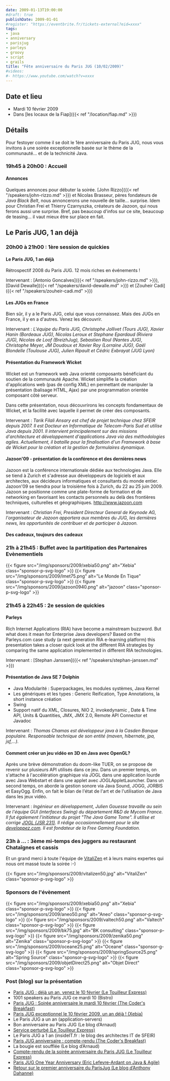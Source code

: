 ```yaml
---
date: 2009-01-13T19:00:00
#draft: true
publishDate: 2009-01-01
#register: "https://eventbrite.fr/tickets-external?eid=xxxx"
tags:
- java
- anniversary
- parisjug
- parleys
- groovy
- script
- grails
title: "Fête anniversaire du Paris JUG (10/02/2009)"
#videos: 
#- https://www.youtube.com/watch?v=xxxx
---
```


## Date et lieu

* Mardi 10 février 2009
* Dans [les locaux de la Fiap]({{< ref "/location/fiap.md" >}})
<!-- Photos - 210 participants -->

## Détails

Pour festoyer comme il se doit le 1ère anniversaire du Paris JUG, nous vous invitons à une soirée exceptionnelle basée sur le thème de la communauté… et de la technicité Java.

### 19h45 à 20h00 : Accueil

#### Annonces

Quelques annonces pour débuter la soirée. [John Rizzo]({{< ref "/speakers/john-rizzo.md" >}}) et Nicolas Brasseur, pères fondateurs de *Java Black Belt*, nous annoncerons une nouvelle de taille… surprise. Idem pour Christian Frei et Thierry Czarnyszka, créateurs de Jazoon, qui nous ferons aussi une surprise. Bref, pas beaucoup d'infos sur ce site, beaucoup de teasing… il vaut mieux être sur place en fait.

## Le Paris JUG, 1 an déjà

### 20h00 à 21h00 : 1ère session de quickies

#### Le Paris JUG, 1 an déjà

Rétrospectif 2008 du Paris JUG. 12 mois riches en événements !

Intervenant : [Antonio Goncalves]({{< ref "/speakers/john-rizzo.md" >}}), [David Dewalle]({{< ref "/speakers/david-dewalle.md" >}}) et [Zouheir Cadi]({{< ref "/speakers/zouheir-cadi.md" >}})

#### Les JUGs en France

Bien sûr, il y a le Paris JUG, celui que vous connaissez. Mais des JUGs en France, il y en a d'autres. Venez les découvrir.

Intervenant : *L'équipe du Paris JUG, Christophe Jollivet (Tours JUG), Xavier Hanin (Bordeaux JUG), Nicolas Leroux et Stephane Epardaud (Riviera JUG), Nicolas de Loof (BreizhJug), Sebastien Roul (Nantes JUG), Christophe Meyer, JM Doudoux et Xavier Roy (Lorraine JUG), Gaël Blondelle (Toulouse JUG), Julien Ripault et Cédric Exbrayat (JUG Lyon)*

#### Présentation du Framework Wicket

Wicket est un framework web Java orienté composants bénéficiant du soutien de la communauté Apache. Wicket simplifie la création d'applications web (pas de config XML) en permettant de manipuler la présentation (balisage HTML, Ajax) par une programmation orientée composant côté serveur.

Dans cette présentation, nous découvrirons les concepts fondamentaux de Wicket, et la facilité avec laquelle il permet de créer des composants.

Intervenant : _Tarik Filali Ansary est chef de projet technique chez SFEIR depuis 2007. Il est Docteur en Informatique de Telecom-Paris Sud et utilise Java depuis 2001. Il intervient principalement sur des missions d'architecture et développement d'applications Java via des méthodologies agiles. Actuellement, il bataille pour la finalisation d'un Framework à base de Wicket pour la création et la gestion de formulaires dynamique._

#### Jazoon'09 - présentation de la conférence et des dernières news

Jazoon est la conférence internationale dédiée aux technologies Java. Elle se tiend à Zurich et s'adresse aux développeurs de logiciels et aux architectes, aux décideurs informatiques et consultants du monde entier. Jazoon'09 se tiendra pour la troisième fois à Zurich, du 22 au 25 juin 2009. Jazoon se positionne comme une plate-forme de formation et de networking en favorisant les contacts personnels au delà des frontières techniques, culturelles et géographiques. <http://www.jazoon.com>

Intervenant : _Christian Frei, President Directeur General de Keynode AG, l'organisateur de Jazoon apportera aux membres du JUG, les dernières news, les opportunités de contribuer et de participer à Jazoon._

#### Des cadeaux, toujours des cadeaux

### 21h à 21h45 : Buffet avec la partitipation des Partenaires Evènementiels

{{< figure src="/img/sponsors/2009/xebia50.png" alt="Xebia" class="sponsor-p-svg-logo" >}}
{{< figure src="/img/sponsors/2009/lmet75.png" alt="Le Monde En Tique" class="sponsor-p-svg-logo" >}}
{{< figure src="/img/sponsors/2009/jazoon0940.png" alt="jazoon" class="sponsor-p-svg-logo" >}}

### 21h45 à 22h45 : 2e session de quickies

#### Parleys

Rich Internet Applications (RIA) have become a mainstream buzzword. But what does it mean for Enterprise Java developers? Based on the Parleys.com case study (a next generation RIA e-learning platform) this presentation takes a closer quick look at the different RIA strategies by comparing the same application implemented in different RIA technologies.

Intervenant : [Stephan Janssen]({{< ref "/speakers/stephan-janssen.md" >}})

#### Présentation de Java SE 7 Dolphin

* Java Modularité : Superpackages, les modules systèmes, Java Kernel
* Les génériques et les types : Generic Reification, Type Annotations, la short instance création
* Swing
* Support natif du XML, Closures, NIO 2, invokedynamic , Date & Time API, Units & Quantities, JMX, JMX 2.0, Remote API Connector et Javadoc

Intervenant : _Thomas Chamas est développeur java à la Casden Banque populaire. Responsable technique de son entité (maven, hibernate, jpa, jsf,...)._

#### Comment créer un jeu vidéo en 3D en Java avec OpenGL?

Après une brève démonstration du doom-like TUER, on se propose de revenir sur plusieurs API utilisés dans ce jeu. Dans un premier temps, on s'attache à l'accélération graphique via JOGL dans une application lourde avec Java Webstart et dans une applet avec JOGLAppletLauncher. Dans un second temps, on aborde la gestion sonore via Java Sound, JOGG, JORBIS et EasyOgg. Enfin, on fait le bilan de l'état de l'art et de l'utilisation de Java dans les jeux vidéo.

Intervenant : _Ingénieur en développement, Julien Gouesse travaille au sein de l'équipe GUI (interfaces Swing) du département R&D de Mycom France. Il fut également l'initiateur du projet "The Java Game Tome". Il utilise et corrige [JOGL (JSR 231)](https://jcp.org/en/jsr/detail?id=231). Il rédige occasionnellement pour le site [developpez.com](http://www.developpez.com/). Il est fondateur de la Free Gaming Foundation._

### 23h à ... : 3ème mi-temps des juggers au restaurant Chataîgnes et cassis

Et un grand merci à toute l'équipe de [VitaliZen](http://www.vitalizen.fr/) et à leurs mains expertes qui nous ont massé toute la soirée :-)

{{< figure src="/img/sponsors/2009/vitalizen50.jpg" alt="VitaliZen" class="sponsor-p-svg-logo" >}}

### Sponsors de l'évènement

{{< figure src="/img/sponsors/2009/xebia50.png" alt="Xebia" class="sponsor-p-svg-logo" >}}
{{< figure src="/img/sponsors/2009/aneo50.png" alt="Aneo" class="sponsor-p-svg-logo" >}}
{{< figure src="/img/sponsors/2009/valtech50.png" alt="Valtech" class="sponsor-p-svg-logo" >}}
{{< figure src="/img/sponsors/2009/bk75.jpg" alt="BK consulting" class="sponsor-p-svg-logo" >}}
{{< figure src="/img/sponsors/2009/zenika50.png" alt="Zenika" class="sponsor-p-svg-logo" >}}
{{< figure src="/img/sponsors/2009/oceane25.png" alt="Oceane" class="sponsor-g-svg-logo" >}}
{{< figure src="/img/sponsors/2009/springSource25.png" alt="Spring Source" class="sponsor-g-svg-logo" >}}
{{< figure src="/img/sponsors/2009/objetDirect25.png" alt="Objet Direct" class="sponsor-g-svg-logo" >}}

### Post (blog) sur la présentation
<!-- broken links have been removed during site migration -->

* [Paris JUG : déjà un an, venez le 10 février (Le Touilleur Express)](http://www.touilleur-express.fr/2009/02/03/paris-jug-deja-un-an-venez-le-10-fevrier/)
* 1001 speakers au Paris JUG ce mardi 10 (Bistro)
* [Paris JUG : Soirée anniversaire le mardi 10 février (The Coder's Breakfast)](http://thecodersbreakfast.net/index.php?post/2009/02/03/Paris-JUG-%3A-Soir%C3%A9e-anniversaire-le-mardi-10-f%C3%A9vrier)
* [Paris JUG exceptionnel le 10 février 2009, un an déjà ! (Xebia)](http://blog.xebia.fr/2009/02/06/paris-jug-exceptionnel-le-10-fevrier-2009-un-an-deja/)
* Le Paris JUG a un an (application-servers)
* Bon anniversaire au Paris JUG (Le blog d’Arnaud)
* [Service perturbé (Le Touilleur Express)](http://www.touilleur-express.fr/2009/02/11/service-perturbe/)
* Le Paris JUG a 1 an (insideIT.fr : le blog des architectes IT de SFEIR)
* [Paris JUG anniversaire : compte-rendu (The Coder's Breakfast)](http://thecodersbreakfast.net/index.php?post/2009/02/11/Paris-JUG-anniversaire-%3A-compte-rendu)
* La bougie est soufflée (Le blog d’Arnaud)
* [Compte-rendu de la soirée anniversaire du Paris JUG (Le Touilleur Express)](http://www.touilleur-express.fr/2009/02/11/compte-rendu-de-la-soiree-anniversaire-du-paris-jug/)
* [Paris JUG One Year Anniversary (Eric Lefevre-Ardant on Java & Agile)](http://ericlefevre.net/wordpress/2009/02/12/paris-jug-one-year-anniversary/)
* [Retour sur le premier anniversaire du ParisJug (Le blog d’Anthony Dahanne)](http://blog.dahanne.net/2009/02/11/retour-du-parisjug-1-an-10-02-2009/)
